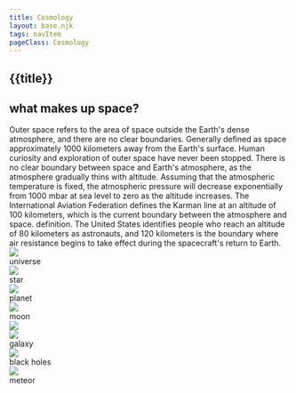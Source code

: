 ```yaml
---
title: Cosmology
layout: base.njk
tags: navItem
pageClass: Cosmology
---
```

## {{title}}
<section class="bio">
<h2>what makes up space?</h2>
Outer space refers to the area of ​​space outside the Earth's dense atmosphere, and there are no clear boundaries. Generally defined as space approximately 1000 kilometers away from the Earth's surface. Human curiosity and exploration of outer space have never been stopped. There is no clear boundary between space and Earth's atmosphere, as the atmosphere gradually thins with altitude. Assuming that the atmospheric temperature is fixed, the atmospheric pressure will decrease exponentially from 1000 mbar at sea level to zero as the altitude increases. The International Aviation Federation defines the Karman line at an altitude of 100 kilometers, which is the current boundary between the atmosphere and space. definition. The United States identifies people who reach an altitude of 80 kilometers as astronauts, and 120 kilometers is the boundary where air resistance begins to take effect during the spacecraft's return to Earth.
</section>
<section class="grid3">
<div class="object">
<img src="/"><br>
universe
</div>
<div class="object">
<img src="/"><br>
star
</div>
<div class="object">
<img src="/"><br>
planet
</div>
<div class="object">
<img src="/"><br>
moon
</div>
</section>

<section class="grid3">
<div class="object">
<img src="/"><br>

</div>
<div class="object">
<img src="/"><br>
galaxy
</div>
<div class="object">
<img src="/"><br>
black holes
</div>
<div class="object">
<img src="/"><br>
meteor
</div>
</section>
